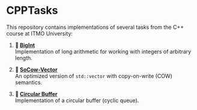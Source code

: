 # CPPTasks
This repository contains implementations of several tasks from the C++ course at ITMO University:

1. **📌 [BigInt](./bigint/)**  
   Implementation of long arithmetic for working with integers of arbitrary length.

2. **📌 [SoCow-Vector](./socow-vector/)**  
   An optimized version of `std::vector` with copy-on-write (COW) semantics.

3. **📌 [Circular Buffer](./circular-buffer/)**  
   Implementation of a circular buffer (cyclic queue).

